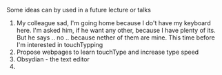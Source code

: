 Some ideas can by used in a future lecture or talks
1. My colleague sad, I'm going home because I do't have my keyboard here. I'm asked him, if he want any other, because I have plenty of its. But he says .. no .. because nether of them are mine. This time before I'm interested in touchTypping
2. Propose webpages to learn touchType and increase type speed
3. Obsydian - the text editor
4. 